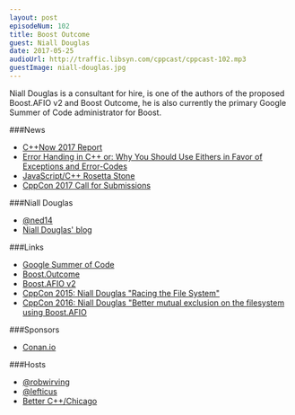 ```yaml
---
layout: post
episodeNum: 102
title: Boost Outcome
guest: Niall Douglas
date: 2017-05-25
audioUrl: http://traffic.libsyn.com/cppcast/cppcast-102.mp3
guestImage: niall-douglas.jpg
---
```


Niall Douglas is a consultant for hire, is one of the authors of the proposed Boost.AFIO v2 and Boost Outcome, he is also currently the primary Google Summer of Code administrator for Boost.

###News

 - [C++Now 2017 Report](http://www.elbeno.com/blog/?p=1443)
 - [Error Handing in C++ or: Why You Should Use Eithers in Favor of Exceptions and Error-Codes](https://hackernoon.com/error-handling-in-c-or-why-you-should-use-eithers-in-favor-of-exceptions-and-error-codes-f0640912eb45)
 - [JavaScript/C++ Rosetta Stone](https://github.com/Jeff-Mott-OR/javascript-cpp-rosetta-stone)
 - [CppCon 2017 Call for Submissions](https://cppcon.org/cfs2017/)

###Niall Douglas

 - [@ned14](https://twitter.com/ned14/)
 - [Niall Douglas' blog](http://www.nedprod.com/)

###Links

 - [Google Summer of Code](https://summerofcode.withgoogle.com/)
 - [Boost.Outcome](https://ned14.github.io/boost.outcome/)
 - [Boost.AFIO v2](https://ned14.github.io/boost.afio/)
 - [CppCon 2015: Niall Douglas "Racing the File System"](https://www.youtube.com/watch?v=uhRWMGBjlO8)
 - [CppCon 2016: Niall Douglas "Better mutual exclusion on the filesystem using Boost.AFIO](https://www.youtube.com/watch?v=9l28ax3Zq0w)

###Sponsors

- [Conan.io](http://conan.io/)

###Hosts

- [@robwirving](https://twitter.com/robwirving)
- [@lefticus](https://twitter.com/lefticus)
- [Better C++/Chicago](https://www.eventbrite.com/e/better-c-chicago-registration-34084060342)
